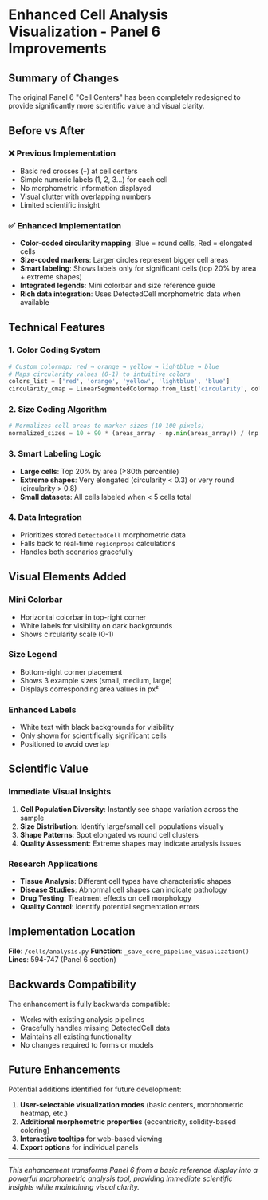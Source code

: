 # Enhanced Cell Analysis Visualization - Panel 6 Improvements

## Summary of Changes

The original Panel 6 "Cell Centers" has been completely redesigned to provide significantly more scientific value and visual clarity.

## Before vs After

### ❌ Previous Implementation
- Basic red crosses (`+`) at cell centers
- Simple numeric labels (1, 2, 3...) for each cell
- No morphometric information displayed
- Visual clutter with overlapping numbers
- Limited scientific insight

### ✅ Enhanced Implementation
- **Color-coded circularity mapping**: Blue = round cells, Red = elongated cells
- **Size-coded markers**: Larger circles represent bigger cell areas
- **Smart labeling**: Shows labels only for significant cells (top 20% by area + extreme shapes)
- **Integrated legends**: Mini colorbar and size reference guide
- **Rich data integration**: Uses DetectedCell morphometric data when available

## Technical Features

### 1. Color Coding System
```python
# Custom colormap: red → orange → yellow → lightblue → blue
# Maps circularity values (0-1) to intuitive colors
colors_list = ['red', 'orange', 'yellow', 'lightblue', 'blue']
circularity_cmap = LinearSegmentedColormap.from_list('circularity', colors_list, N=256)
```

### 2. Size Coding Algorithm
```python
# Normalizes cell areas to marker sizes (10-100 pixels)
normalized_sizes = 10 + 90 * (areas_array - np.min(areas_array)) / (np.max(areas_array) - np.min(areas_array))
```

### 3. Smart Labeling Logic
- **Large cells**: Top 20% by area (≥80th percentile)
- **Extreme shapes**: Very elongated (circularity < 0.3) or very round (circularity > 0.8)
- **Small datasets**: All cells labeled when < 5 cells total

### 4. Data Integration
- Prioritizes stored `DetectedCell` morphometric data
- Falls back to real-time `regionprops` calculations
- Handles both scenarios gracefully

## Visual Elements Added

### Mini Colorbar
- Horizontal colorbar in top-right corner
- White labels for visibility on dark backgrounds
- Shows circularity scale (0-1)

### Size Legend
- Bottom-right corner placement
- Shows 3 example sizes (small, medium, large)
- Displays corresponding area values in px²

### Enhanced Labels
- White text with black backgrounds for visibility
- Only shown for scientifically significant cells
- Positioned to avoid overlap

## Scientific Value

### Immediate Visual Insights
1. **Cell Population Diversity**: Instantly see shape variation across the sample
2. **Size Distribution**: Identify large/small cell populations visually
3. **Shape Patterns**: Spot elongated vs round cell clusters
4. **Quality Assessment**: Extreme shapes may indicate analysis issues

### Research Applications
- **Tissue Analysis**: Different cell types have characteristic shapes
- **Disease Studies**: Abnormal cell shapes can indicate pathology
- **Drug Testing**: Treatment effects on cell morphology
- **Quality Control**: Identify potential segmentation errors

## Implementation Location

**File**: `/cells/analysis.py`
**Function**: `_save_core_pipeline_visualization()`
**Lines**: 594-747 (Panel 6 section)

## Backwards Compatibility

The enhancement is fully backwards compatible:
- Works with existing analysis pipelines
- Gracefully handles missing DetectedCell data
- Maintains all existing functionality
- No changes required to forms or models

## Future Enhancements

Potential additions identified for future development:
1. **User-selectable visualization modes** (basic centers, morphometric heatmap, etc.)
2. **Additional morphometric properties** (eccentricity, solidity-based coloring)
3. **Interactive tooltips** for web-based viewing
4. **Export options** for individual panels

---

*This enhancement transforms Panel 6 from a basic reference display into a powerful morphometric analysis tool, providing immediate scientific insights while maintaining visual clarity.*